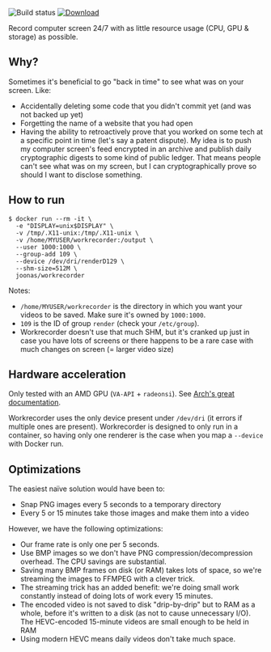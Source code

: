 ![Build status](https://github.com/joonas-fi/workrecorder/workflows/Build/badge.svg)
[![Download](https://img.shields.io/docker/pulls/joonas/workrecorder.svg?style=for-the-badge)](https://hub.docker.com/r/joonas/workrecorder/)

Record computer screen 24/7 with as little resource usage (CPU, GPU & storage) as possible.


Why?
----

Sometimes it's beneficial to go "back in time" to see what was on your screen. Like:

- Accidentally deleting some code that you didn't commit yet (and was not backed up yet)
- Forgetting the name of a website that you had open
- Having the ability to retroactively prove that you worked on some tech at a specific point in time
  (let's say a patent dispute). My idea is to push my computer screen's feed encrypted in an archive
  and publish daily cryptographic digests to some kind of public ledger. That means people can't see
  what was on my screen, but I can cryptographically prove so should I want to disclose something.


How to run
----------

```console
$ docker run --rm -it \
  -e "DISPLAY=unix$DISPLAY" \
  -v /tmp/.X11-unix:/tmp/.X11-unix \
  -v /home/MYUSER/workrecorder:/output \
  --user 1000:1000 \
  --group-add 109 \
  --device /dev/dri/renderD129 \
  --shm-size=512M \
  joonas/workrecorder
```

Notes:

- `/home/MYUSER/workrecorder` is the directory in which you want your videos to be saved.
  Make sure it's owned by `1000:1000`.
- `109` is the ID of group `render` (check your `/etc/group`).
- Workrecorder doesn't use that much SHM, but it's cranked up just in case you have lots of screens
  or there happens to be a rare case with much changes on screen (= larger video size)



Hardware acceleration
---------------------

Only tested with an AMD GPU (`VA-API` + `radeonsi`).
See [Arch's great documentation](https://wiki.archlinux.org/title/Hardware_video_acceleration).

Workrecorder uses the only device present under `/dev/dri` (it errors if multiple ones are present).
Workrecorder is designed to only run in a container, so having only one renderer is the case when
you map a `--device` with Docker run.


Optimizations
-------------

The easiest naïve solution would have been to:

- Snap PNG images every 5 seconds to a temporary directory
- Every 5 or 15 minutes take those images and make them into a video

However, we have the following optimizations:

- Our frame rate is only one per 5 seconds.
- Use BMP images so we don't have PNG compression/decompression overhead.
  The CPU savings are substantial.
- Saving many BMP frames on disk (or RAM) takes lots of space, so we're streaming the images to
  FFMPEG with a clever trick.
- The streaming trick has an added benefit: we're doing small work constantly instead of doing lots
  of work every 15 minutes.
- The encoded video is not saved to disk "drip-by-drip" but to RAM as a whole, before it's written
  to a disk (as not to cause unnecessary I/O). The HEVC-encoded 15-minute videos are small enough to be held in RAM
- Using modern HEVC means daily videos don't take much space.

